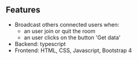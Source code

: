 ## Features
- Broadcast others connected users when:
    - an user join or quit the room
    - an user clicks on the button 'Get data'
- Backend: typescript
- Frontend: HTML, CSS, Javascript, Bootstrap 4
